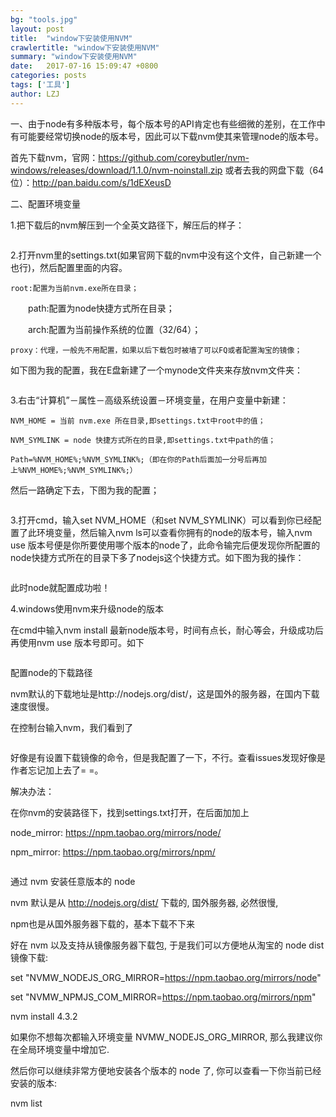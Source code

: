 ```yaml
---
bg: "tools.jpg"
layout: post
title:  "window下安装使用NVM"
crawlertitle: "window下安装使用NVM"
summary: "window下安装使用NVM"
date:   2017-07-16 15:09:47 +0800
categories: posts
tags: ['工具']
author: LZJ
---
```

一、由于node有多种版本号，每个版本号的API肯定也有些细微的差别，在工作中有可能要经常切换node的版本号，因此可以下载nvm使其来管理node的版本号。

首先下载nvm，官网：https://github.com/coreybutler/nvm-windows/releases/download/1.1.0/nvm-noinstall.zip
或者去我的网盘下载（64位）：http://pan.baidu.com/s/1dEXeusD

二、配置环境变量

1.把下载后的nvm解压到一个全英文路径下，解压后的样子：

<img src="https://app.yinxiang.com/shard/s72/res/db570cca-f31e-4819-984c-633c66caba96" alt="">

2.打开nvm里的settings.txt(如果官网下载的nvm中没有这个文件，自己新建一个也行)，然后配置里面的内容。

	root:配置为当前nvm.exe所在目录；

　　path:配置为node快捷方式所在目录；

　　arch:配置为当前操作系统的位置（32/64）；

	proxy：代理，一般先不用配置，如果以后下载包时被墙了可以FQ或者配置淘宝的镜像；

如下图为我的配置，我在E盘新建了一个mynode文件夹来存放nvm文件夹：

<img src="https://app.yinxiang.com/shard/s72/res/1cc7567f-eee8-43bd-95a6-0c58fa8756e9" alt="">

3.右击“计算机”－属性－高级系统设置－环境变量，在用户变量中新建：

	NVM_HOME = 当前 nvm.exe 所在目录,即settings.txt中root中的值；

	NVM_SYMLINK = node 快捷方式所在的目录,即settings.txt中path的值；

	Path=%NVM_HOME%;%NVM_SYMLINK%;（即在你的Path后面加一分号后再加上%NVM_HOME%;%NVM_SYMLINK%;）

然后一路确定下去，下图为我的配置；

<img src="https://app.yinxiang.com/shard/s72/res/4143b2c5-a156-4699-bdb9-c61419731e84" alt="">

3.打开cmd，输入set NVM_HOME（和set NVM_SYMLINK）可以看到你已经配置了此环境变量，然后输入nvm ls可以查看你拥有的node的版本号，输入nvm use 版本号便是你所要使用哪个版本的node了，此命令输完后便发现你所配置的node快捷方式所在的目录下多了nodejs这个快捷方式。如下图为我的操作：

<img src="https://app.yinxiang.com/shard/s72/res/53dc5051-064c-4b25-add1-a6b8716c5927" alt="">

此时node就配置成功啦！

4.windows使用nvm来升级node的版本

在cmd中输入nvm install 最新node版本号，时间有点长，耐心等会，升级成功后再使用nvm use 版本号即可。如下

<img src="https://app.yinxiang.com/shard/s72/res/3eb5c017-b5e7-4c30-82e0-d1dbd3c6659e" alt="">

配置node的下载路径

nvm默认的下载地址是http://nodejs.org/dist/，这是国外的服务器，在国内下载速度很慢。

在控制台输入nvm，我们看到了

<img src="https://app.yinxiang.com/shard/s72/res/83344143-d3ac-440d-bfca-59bfe09365d4" alt="">

好像是有设置下载镜像的命令，但是我配置了一下，不行。查看issues发现好像是作者忘记加上去了= =。

解决办法：

在你nvm的安装路径下，找到settings.txt打开，在后面加加上

node_mirror: https://npm.taobao.org/mirrors/node/

npm_mirror: https://npm.taobao.org/mirrors/npm/

<img src="https://app.yinxiang.com/shard/s72/res/0c8949fe-7cb5-4758-af96-f3f2886cf3d8" alt="">

通过 nvm 安装任意版本的 node

nvm 默认是从 http://nodejs.org/dist/ 下载的, 国外服务器, 必然很慢,

npm也是从国外服务器下载的，基本下载不下来

好在 nvm 以及支持从镜像服务器下载包, 于是我们可以方便地从淘宝的 node dist 镜像下载:

set "NVMW_NODEJS_ORG_MIRROR=https://npm.taobao.org/mirrors/node"

set "NVMW_NPMJS_COM_MIRROR=https://npm.taobao.org/mirrors/npm"

nvm install 4.3.2

如果你不想每次都输入环境变量 NVMW_NODEJS_ORG_MIRROR, 那么我建议你在全局环境变量中增加它.

然后你可以继续非常方便地安装各个版本的 node 了, 你可以查看一下你当前已经安装的版本:

nvm list